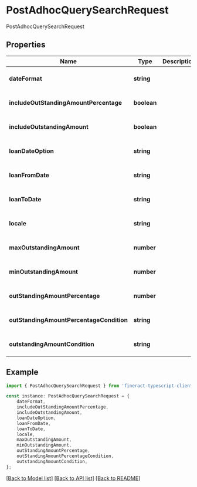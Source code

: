 # PostAdhocQuerySearchRequest

PostAdhocQuerySearchRequest

## Properties

Name | Type | Description | Notes
------------ | ------------- | ------------- | -------------
**dateFormat** | **string** |  | [optional] [default to undefined]
**includeOutStandingAmountPercentage** | **boolean** |  | [optional] [default to undefined]
**includeOutstandingAmount** | **boolean** |  | [optional] [default to undefined]
**loanDateOption** | **string** |  | [optional] [default to undefined]
**loanFromDate** | **string** |  | [optional] [default to undefined]
**loanToDate** | **string** |  | [optional] [default to undefined]
**locale** | **string** |  | [optional] [default to undefined]
**maxOutstandingAmount** | **number** |  | [optional] [default to undefined]
**minOutstandingAmount** | **number** |  | [optional] [default to undefined]
**outStandingAmountPercentage** | **number** |  | [optional] [default to undefined]
**outStandingAmountPercentageCondition** | **string** |  | [optional] [default to undefined]
**outstandingAmountCondition** | **string** |  | [optional] [default to undefined]

## Example

```typescript
import { PostAdhocQuerySearchRequest } from 'fineract-typescript-client';

const instance: PostAdhocQuerySearchRequest = {
    dateFormat,
    includeOutStandingAmountPercentage,
    includeOutstandingAmount,
    loanDateOption,
    loanFromDate,
    loanToDate,
    locale,
    maxOutstandingAmount,
    minOutstandingAmount,
    outStandingAmountPercentage,
    outStandingAmountPercentageCondition,
    outstandingAmountCondition,
};
```

[[Back to Model list]](../README.md#documentation-for-models) [[Back to API list]](../README.md#documentation-for-api-endpoints) [[Back to README]](../README.md)
